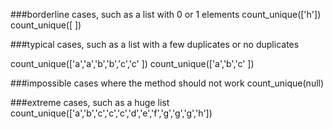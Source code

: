###borderline cases, such as a list with 0 or 1 elements
   count_unique(['h'])
   count_unique([ ])


###typical cases, such as a list with a few duplicates or no duplicates

   count_unique(['a','a','b','b','c','c' ])
   count_unique(['a','b','c' ])


###impossible cases where the method should not work
   count_unique(null)


###extreme cases, such as a huge list
   count_unique(['a','b','c','c','c','d','e','f','g','g','g','h'])



